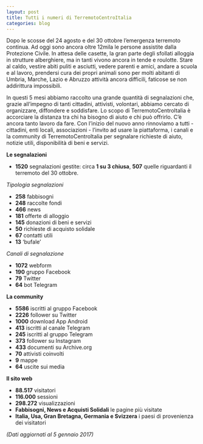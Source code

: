 ```yaml
---
layout: post
title: Tutti i numeri di TerremotoCentroItalia
categories: blog
---
```


Dopo le scosse del 24 agosto e del 30 ottobre l’emergenza terremoto continua. Ad oggi sono ancora oltre 12mila le persone assistite dalla Protezione Civile. In attesa delle casette, la gran parte degli sfollati alloggia in strutture alberghiere, ma in tanti vivono ancora in tende e roulotte. Stare al caldo, vestire abiti puliti e asciutti, vedere parenti e amici, andare a scuola e al lavoro, prendersi cura dei propri animali sono per molti abitanti di Umbria, Marche, Lazio e Abruzzo attività ancora difficili, faticose se non addirittura impossibili.

In questi 5 mesi abbiamo raccolto una grande quantità di segnalazioni che, grazie all’impegno di tanti cittadini, attivisti, volontari, abbiamo cercato di organizzare, diffondere e soddisfare. Lo scopo di TerremotoCentroItalia è accorciare la distanza tra chi ha bisogno di aiuto e chi può offrirlo. C’è ancora tanto lavoro da fare. Con l’inizio del nuovo anno rinnoviamo a tutti - cittadini, enti locali, associazioni - l’invito ad usare la piattaforma, i canali e la community di TerremotoCentroItalia per segnalare richieste di aiuto, notizie utili, disponibilità di beni e servizi.

**Le segnalazioni**

- **1520** segnalazioni gestite: circa **1 su 3 chiusa**, **507** quelle riguardanti il terremoto del 30 ottobre.

_Tipologia segnalazioni_

- **258** fabbisogni
- **248** raccolte fondi
- **466** news
- **181** offerte di alloggio
- **145** donazioni di beni e servizi
- **50** richieste di acquisto solidale
- **67** contatti utili
- **13** ‘bufale’

_Canali di segnalazione_

- **1072** webform
- **190** gruppo Facebook
- **79** Twitter
- **64** bot Telegram

**La community**

- **5586** iscritti al gruppo Facebook
- **2226** follower su Twitter
- **1000** download App Android
- **413** iscritti al canale Telegram
- **245** iscritti al gruppo Telegram
- **373** follower su Instagram
- **433** documenti su Archive.org
- **70** attivisti coinvolti
- **9** mappe
- **64** uscite sui media

**Il sito web**

- **88.517** visitatori
- **116.000** sessioni
- **298.272** visualizzazioni
- **Fabbisogni, News e Acquisti Solidali** le pagine più visitate
- **Italia, Usa, Gran Bretagna, Germania e Svizzera** i paesi di provenienza dei visitatori




_(Dati aggiornati al 5 gennaio 2017)_
